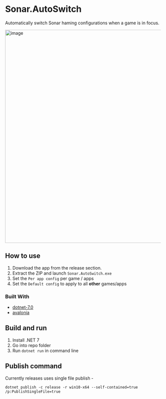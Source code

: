 # Sonar.AutoSwitch

Automatically switch Sonar haming configurations when a game is in focus.

<img width="688" alt="image" src="https://user-images.githubusercontent.com/27368554/204064870-da45ebaa-e577-4998-aaa1-4c18386149e1.png">


## How to use

1. Download the app from the release section.
2. Extract the ZIP and launch `Sonar.AutoSwitch.exe`
3. Set the `Per app config` per game / apps
4. Set the `Default config` to apply to all **other** games/apps

### Built With
* [dotnet-7.0](https://dotnet.microsoft.com/download/dotnet-core/7.0)
* [avalonia](https://github.com/AvaloniaUI/Avalonia/)

## Build and run

1. Install .NET 7
2. Go into repo folder
3. Run `dotnet run` in command line

## Publish command

Currently releases uses single file publish - 
```
dotnet publish -c release -r win10-x64 --self-contained=true /p:PublishSingleFile=true
```
